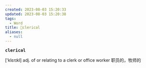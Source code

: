 ```yaml
---
created: 2023-08-03 15:20:33
updated: 2023-08-03 15:20:38
tags:
  - Word
title: 📖clerical
aliases:
  - null
---
```


<pre><strong>clerical</strong></pre>
['klɛrɪkl]
adj. of or relating to a clerk or office worker 职员的，牧师的

